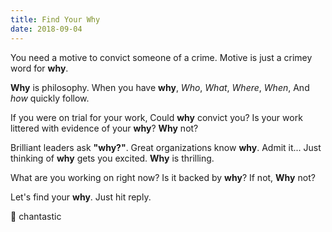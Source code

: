 ```yaml
---
title: Find Your Why
date: 2018-09-04
---
```


You need a motive to convict someone of a crime.
Motive is just a crimey word for **why**.

**Why** is philosophy.
When you have **why**,
_Who_,
_What_,
_Where_,
_When_,
And _how_ quickly follow.

If you were on trial for your work,
Could **why** convict you?
Is your work littered with evidence of your **why**?
**Why** not?

Brilliant leaders ask **"why?"**.
Great organizations know **why**.
Admit it...
Just thinking of **why** gets you excited.
**Why** is thrilling.

What are you working on right now?
Is it backed by **why**?
If not,
**Why** not?

Let's find your **why**.
Just hit reply.

💝 chantastic
